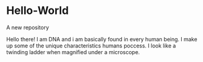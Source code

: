 # Hello-World
A new repository

Hello there!
I am DNA and i am basically found in every human being. I make up some of 
the unique characteristics humans poccess. I look like a twinding ladder when magnified under a microscope.
